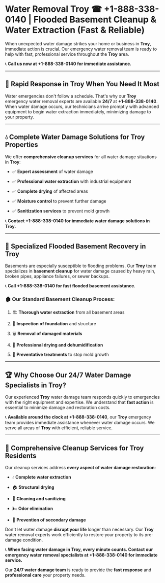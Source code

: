 # Water Removal Troy ☎ +1-888-338-0140 | Flooded Basement Cleanup & Water Extraction (Fast & Reliable)

When unexpected water damage strikes your home or business in **Troy**, immediate action is crucial. Our emergency water removal team is ready to help with fast, professional service throughout the **Troy** area. 

📞 **Call us now at +1-888-338-0140 for immediate assistance.**
---
## 🚀 Rapid Response in Troy When You Need It Most
Water emergencies don't follow a schedule. That's why our **Troy** emergency water removal experts are available **24/7** at **+1-888-338-0140**. When water damage occurs, our technicians arrive promptly with advanced equipment to begin water extraction immediately, minimizing damage to your property.
---
## 💧 Complete Water Damage Solutions for Troy Properties
We offer **comprehensive cleanup services** for all water damage situations in **Troy**:
- ✅ **Expert assessment** of water damage  
- ✅ **Professional water extraction** with industrial equipment  
- ✅ **Complete drying** of affected areas  
- ✅ **Moisture control** to prevent further damage  
- ✅ **Sanitization services** to prevent mold growth  
📞 **Contact +1-888-338-0140 for immediate water damage solutions in Troy.**
---
## 🌊 Specialized Flooded Basement Recovery in Troy
Basements are especially susceptible to flooding problems. Our **Troy** team specializes in **basement cleanup** for water damage caused by heavy rain, broken pipes, appliance failures, or sewer backups. 
📞 **Call +1-888-338-0140 for fast flooded basement assistance.**
### 🏚️ Our Standard Basement Cleanup Process:
1. 🏗️ **Thorough water extraction** from all basement areas  
2. 🔎 **Inspection of foundation** and structure  
3. 🗑️ **Removal of damaged materials**  
4. 💨 **Professional drying and dehumidification**  
5. 🚫 **Preventative treatments** to stop mold growth  
---
## 🏆 Why Choose Our 24/7 Water Damage Specialists in Troy?
Our experienced **Troy** water damage team responds quickly to emergencies with the right equipment and expertise. We understand that **fast action** is essential to minimize damage and restoration costs.
📞 **Available around the clock at +1-888-338-0140**, our **Troy** emergency team provides immediate assistance whenever water damage occurs. We serve all areas of **Troy** with efficient, reliable service.
---
## 🧹 Comprehensive Cleanup Services for Troy Residents
Our cleanup services address **every aspect of water damage restoration**:
- 💧 **Complete water extraction**  
- 🏠 **Structural drying**  
- 🧼 **Cleaning and sanitizing**  
- 🌬️ **Odor elimination**  
- 🚫 **Prevention of secondary damage**  
Don't let water damage **disrupt your life** longer than necessary. Our **Troy** water removal experts work efficiently to restore your property to its pre-damage condition.
📞 **When facing water damage in Troy, every minute counts. Contact our emergency water removal specialists at +1-888-338-0140 for immediate service.**
Our **24/7 water damage team** is ready to provide the **fast response** and **professional care** your property needs.
